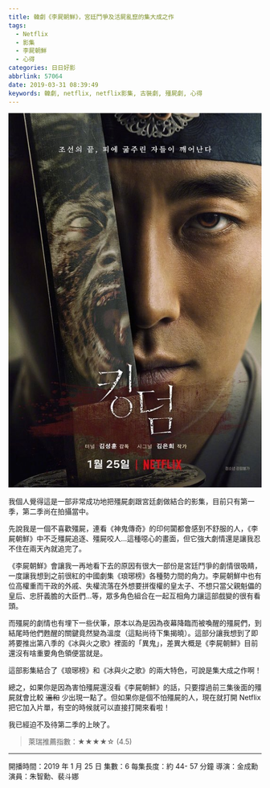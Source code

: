 ```yaml
---
title: 韓劇《李屍朝鮮》，宮廷鬥爭及活屍亂竄的集大成之作
tags:
  - Netflix
  - 影集
  - 李屍朝鮮
  - 心得
categories: 日日好影
abbrlink: 57064
date: 2019-03-31 08:39:49
keywords: 韓劇, netflix, netflix影集, 古裝劇, 殭屍劇, 心得
---
```


![影集海報](韓劇《李屍朝鮮》，宮廷鬥爭及活屍亂竄的集大成之作/images01.jpg)

我個人覺得這是一部非常成功地把殭屍劇跟宮廷劇做結合的影集，目前只有第一季，第二季尚在拍攝當中。

先說我是一個不喜歡殭屍，連看《神鬼傳奇》的印何闐都會感到不舒服的人，《李屍朝鮮》中不乏殭屍追逐、殭屍咬人...這種噁心的畫面，但它強大劇情還是讓我忍不住在兩天內就追完了。

<!--more-->

《李屍朝鮮》會讓我一再地看下去的原因有很大一部份是宮廷鬥爭的劇情很吸睛，一度讓我想到之前很紅的中國劇集《琅琊榜》各種勢力間的角力。李屍朝鮮中也有位高權重而干政的外戚、失權流落在外想要拼復權的皇太子、不想只當父親魁儡的皇后、忠肝義膽的大臣們...等，眾多角色組合在一起互相角力讓這部戲變的很有看頭。

而殭屍的劇情也有埋下一些伏筆，原本以為是因為夜幕降臨而被喚醒的殭屍們，到結尾時他們甦醒的關鍵竟然變為溫度（這點尚待下集揭曉）。這部分讓我想到了即將要推出第八季的《冰與火之歌》裡面的「異鬼」，差異大概是《李屍朝鮮》目前還沒有啥重要角色領便當就是。

這部影集結合了《琅琊榜》和《冰與火之歌》的兩大特色，可說是集大成之作啊！

總之，如果你是因為害怕殭屍還沒看《李屍朝鮮》的話，只要撐過前三集後面的殭屍就會比較 ~~溫和~~ 少出現一點了。但如果你是個不怕殭屍的人，現在就打開 Netflix 把它加入片單，有空的時候就可以直接打開來看啦！

我已經迫不及待第二季的上映了。

> 萊瑞推薦指數：★★★★☆ (4.5)

---

開播時間：2019 年 1 月 25 日
集數：6
每集長度：約 44- 57 分鐘
導演：金成勳
演員：朱智勳、裴斗娜

